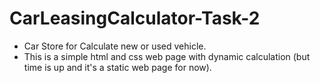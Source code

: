 # CarLeasingCalculator-Task-2

* Car Store for Calculate new or used vehicle.  
* This is a simple html and css web page with dynamic calculation (but time is up and it's a static web page for now).
